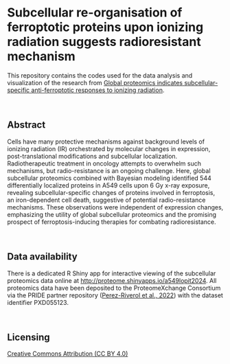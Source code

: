 # Subcellular re-organisation of ferroptotic proteins upon ionizing radiation suggests radioresistant mechanism

This repository contains the codes used for the data analysis and visualization of the research from [Global proteomics indicates subcellular-specific anti-ferroptotic responses to ionizing radiation](https://doi.org/10.1016/j.mcpro.2024.100888).

<br>

## Abstract 

Cells have many protective mechanisms against background levels of ionizing radiation (IR) orchestrated by molecular changes in expression, post-translational modifications and subcellular localization. Radiotherapeutic treatment in oncology attempts to overwhelm such mechanisms, but radio-resistance is an ongoing challenge. Here, global subcellular proteomics combined with Bayesian modeling identified 544 differentially localized proteins in A549 cells upon 6 Gy x-ray exposure, revealing subcellular-specific changes of proteins involved in ferroptosis, an iron-dependent cell death, suggestive of potential radio-resistance mechanisms. These observations were independent of expression changes, emphasizing the utility of global subcellular proteomics and the promising prospect of ferroptosis-inducing therapies for combating radioresistance.

<br>

## Data availability 

There is a dedicated R Shiny app for interactive viewing of the subcellular proteomics data online at http://proteome.shinyapps.io/a549lopit2024. All proteomics data have been deposited to the ProteomeXchange Consortium via the PRIDE partner repository ([Perez-Riverol et al., 2022](https://doi.org/10.1093/nar/gkab1038)) with the dataset identifier PXD055123. 

<br>

## Licensing

[Creative Commons Attribution (CC BY 4.0)](https://creativecommons.org/licenses/by/4.0/)
